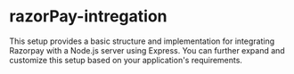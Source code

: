 # razorPay-intregation
This setup provides a basic structure and implementation for integrating Razorpay with a Node.js server using Express. You can further expand and customize this setup based on your application's requirements.
